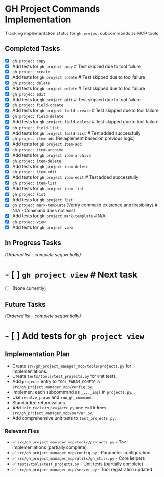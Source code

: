 # GH Project Commands Implementation

Tracking implementation status for `gh project` subcommands as MCP tools.

## Completed Tasks

- [x] `gh project copy`
- [x] Add tests for `gh project copy` # Test skipped due to tool failure
- [x] `gh project create`
- [x] Add tests for `gh project create` # Test skipped due to tool failure
- [x] `gh project delete`
- [x] Add tests for `gh project delete` # Test skipped due to tool failure
- [x] `gh project edit`
- [x] Add tests for `gh project edit` # Test skipped due to tool failure
- [x] `gh project field-create`
- [x] Add tests for `gh project field-create` # Test skipped due to tool failure
- [x] `gh project field-delete`
- [x] Add tests for `gh project field-delete` # Test skipped due to tool failure
- [x] `gh project field-list`
- [x] Add tests for `gh project field-list` # Test added successfully
- [x] `gh project item-add` (Reimplement based on previous logic)
- [x] Add tests for `gh project item-add`
- [x] `gh project item-archive`
- [x] Add tests for `gh project item-archive`
- [x] `gh project item-delete`
- [x] Add tests for `gh project item-delete`
- [x] `gh project item-edit`
- [x] Add tests for `gh project item-edit` # Test added successfully
- [x] `gh project item-list`
- [x] Add tests for `gh project item-list`
- [x] `gh project list`
- [x] Add tests for `gh project list`
- [x] `gh project mark-template` (Verify command existence and feasibility) # N/A - Command does not exist
- [x] Add tests for `gh project mark-template` # N/A
- [x] `gh project view`
- [x] Add tests for `gh project view`

## In Progress Tasks

*(Ordered list - complete sequentially)*
# - [ ] `gh project view` # Next task
- [ ] (None currently)

## Future Tasks

*(Ordered list - complete sequentially)*
# - [ ] Add tests for `gh project view`

## Implementation Plan

- Create `src/gh_project_manager_mcp/tools/projects.py` for implementations.
- Create `tests/tools/test_projects.py` for unit tests.
- Add `projects` entry to `TOOL_PARAM_CONFIG` in `src/gh_project_manager_mcp/config.py`.
- Implement each subcommand as `_..._impl` in `projects.py`.
- Use `resolve_param` and `run_gh_command`.
- Standardize return values.
- Add `init_tools` to `projects.py` and call it from `src/gh_project_manager_mcp/server.py`.
- Add comprehensive unit tests to `test_projects.py`.

### Relevant Files

- ✅ `src/gh_project_manager_mcp/tools/projects.py` - Tool implementations (partially complete)
- ✅ `src/gh_project_manager_mcp/config.py` - Parameter configuration
- ✅ `src/gh_project_manager_mcp/utils/gh_utils.py` - Core helpers
- ✅ `tests/tools/test_projects.py` - Unit tests (partially complete)
- ✅ `src/gh_project_manager_mcp/server.py` - Tool registration updated 